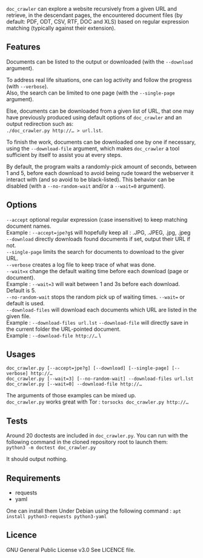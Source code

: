 `doc_crawler` can explore a website recursively from a given URL and retrieve, in the
descendant pages, the encountered document files (by default: PDF, ODT, CSV, RTF, DOC and XLS)
based on regular expression matching (typically against their extension).

## Features
Documents can be listed to the output or downloaded (with the `--download` argument).

To address real life situations, one can log activity and follow the progress (with `--verbose`). \
Also, the search can be limited to one page (with the `--single-page` argument).

Else, documents can be downloaded from a given list of URL, that one may have previously
produced using default options of `doc_crawler` and an output redirection such as: \
`./doc_crawler.py http://… > url.lst`.

To finish the work, documents can be downloaded one by one if necessary, using the `--download-file`
argument, which makes `doc_crawler` a tool sufficient by itself to assist you at every steps.

By default, the program waits a randomly-pick amount of seconds, between 1 and 5, before each
download to avoid being rude toward the webserver it interact with (and so avoid to be black-listed).
This behavior can be disabled (with a `--no-random-wait` and/or a `--wait=0` argument).

## Options
`--accept` optional regular expression (case insensitive) to keep matching document names. \
 Example : `--accept=jpe?g$` will hopefully keep all : .JPG, .JPEG, .jpg, .jpeg \
`--download` directly downloads found documents if set, output their URL if not. \
`--single-page` limits the search for documents to download to the giver URL. \
`--verbose` creates a log file to keep trace of what was done. \
`--wait=x` change the default waiting time before each download (page or document). \
 Example : `--wait=3` will wait between 1 and 3s before each download. Default is 5.\
`--no-random-wait` stops the random pick up of waiting times. `--wait=` or default is used.\
`--download-files` will download each documents which URL are listed in the given file. \
 Example : `--download-files url.lst`
`--download-file` will directly save in the current folder the URL-pointed document. \
 Example : `--download-file http://…` \

## Usages
`doc_crawler.py [--accept=jpe?g] [--download] [--single-page] [--verbose] http://…` \
`doc_crawler.py [--wait=3] [--no-random-wait] --download-files url.lst` \
`doc_crawler.py [--wait=0] --download-file http://…`

The arguments of those examples can be mixed up. \
`doc_crawler.py` works great with Tor : `torsocks doc_crawler.py http://…`

## Tests
Around 20 doctests are included in `doc_crawler.py`. You can run with the following command in the
cloned repository root to launch them: \
`python3 -m doctest doc_crawler.py`

It should output nothing.

## Requirements
* requests
* yaml

One can install them Under Debian using the following command : `apt install python3-requests python3-yaml`

## Licence
GNU General Public License v3.0 See LICENCE file.
